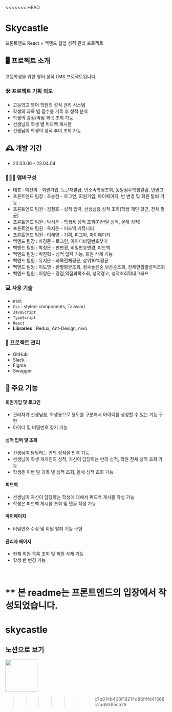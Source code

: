 <<<<<<< HEAD
# Skycastle

프론트엔드 React + 백엔드 협업 성적 관리 프로젝트

## 🖥️ 프로젝트 소개

고등학생을 위한 영어 성적 LMS 프로젝트입니다.

### 🛠 프로젝트 기획 의도

- 고등학교 영어 학원의 성적 관리 시스템
- 학생의 과목 별 점수를 기록 후 성적 분석
- 학생의 강점/약점 과목 조회 가능
- 선생님의 학생 별 피드백 게시판
- 선생님이 학생의 성적 추이 조회 가능

## 🕰️ 개발 기간

- 23.03.06 - 23.04.04

### 🧑‍🤝‍🧑 맴버구성

- 대표 : 박진희 - 회원가입, 토큰재발급, 반소속학생조회, 동일점수학생알림, 반권고
  <br />
- 프론트엔드 팀장 : 조승현 - 로그인, 회원가입, 마이페이지, 반 변경 및 회원 탈퇴 기능
- 프론트엔드 팀원 : 김철호 - 성적 입력, 선생님용 성적 조회(학생 개인 평균, 전체 평균)
- 프론트엔드 팀원 : 박시은 - 학생용 성적 조회(이번달 성적, 올해 성적)
- 프론트엔드 팀원 : 옥지은 - 피드백 커뮤니티
- 프론트엔드 팀원 : 이혜영 - 기획, 피그마, 마이페이지
  <br />
- 백엔드 팀장 : 차경준 - 로그인, 아이디비밀번호찾기
- 백엔드 팀원 : 박정은 - 반변경, 비밀번호변경, 피드백
- 백엔드 팀원 : 박진혁 - 성적 입력 기능, 회원 삭제 기능
- 백엔드 팀원 : 유지은 - 과목전체평균, 상위10%평균
- 백엔드 팀원 : 이도영 - 반별평균조회, 점수높은순,낮은순조회, 전체연월별성적조회
- 백엔드 팀원 : 이영은 - 강점,약점과목조회, 성적경고, 성적조회막대그래프

### 💻 사용 기술

- `Html`
- `Css` : styled-components, Tailwind
- `JavaScript`
- `TypeScript`
- `React`
- **Libraries** : Redux, Ant-Design, nivo

<!-- ### ⚙️ 개발 환경

- `Java 8`
- `JDK 1.8.0`
- **IDE** : STS 3.9
- **Framework** : Springboot(2.x)
- **Database** : Oracle DB(11xe)
- **ORM** : Mybatis -->

### 📅 프로젝트 관리

- GitHub
- Slack
- Figma
- Swagger

## 📌 주요 기능

#### 회원가입 및 로그인

- 관리자가 선생님용, 학생용으로 용도를 구분해서 아이디를 생성할 수 있는 기능 구현
- 아이디 및 비밀번호 찾기 기능

#### 성적 입력 및 조회

- 선생님이 담당하는 반의 성적을 입력 가능
- 선생님이 학생 개개인의 성적, 자신이 담당하는 반의 성적, 학원 전체 성적 조회 가능
- 학생은 이번 달 과목 별 성적 조회, 올해 성적 조회 가능

#### 피드백

- 선생님이 자신이 담당하는 학생에 대해서 피드백 게시물 작성 가능
- 학생은 피드백 게시물 조회 및 댓글 작성 가능

#### 마이페이지

- 비밀번호 수정 및 회원 탈퇴 기능 구현

#### 관리자 페이지

- 현재 회원 목록 조회 및 회원 삭제 기능
- 학생 반 변경 기능

<br/>

\*\* 본 readme는 프론트엔드의 입장에서 작성되었습니다.
=======
# skycastle

## 노션으로 보기
<a href="https://plume-fruit-d51.notion.site/4c77dbb9325c4d779925ba3748869d74" target="_blank"><img src="https://user-images.githubusercontent.com/118142479/229289108-2eccd9f8-9eb6-483d-a277-35a41cd732fb.png" width="100" height="100"></a>
>>>>>>> c7b014b408f18214d86f4fd41568c2ad9385ca28
